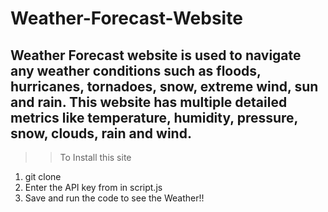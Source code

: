 # Weather-Forecast-Website

## Weather Forecast website is used to navigate any weather conditions such as floods, hurricanes, tornadoes, snow, extreme wind, sun and rain. This website has multiple detailed metrics like temperature, humidity, pressure, snow, clouds, rain and wind.


>> To Install this site 

1. git clone 
2. Enter the API key from     in script.js 
3. Save and run the code to see the Weather!!
